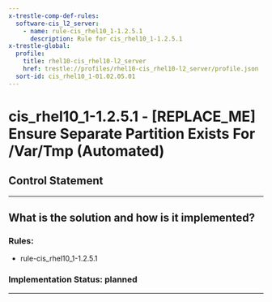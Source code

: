```yaml
---
x-trestle-comp-def-rules:
  software-cis_l2_server:
    - name: rule-cis_rhel10_1-1.2.5.1
      description: Rule for cis_rhel10_1-1.2.5.1
x-trestle-global:
  profile:
    title: rhel10-cis_rhel10-l2_server
    href: trestle://profiles/rhel10-cis_rhel10-l2_server/profile.json
  sort-id: cis_rhel10_1-01.02.05.01
---
```


# cis_rhel10_1-1.2.5.1 - \[REPLACE_ME\] Ensure Separate Partition Exists For /Var/Tmp (Automated)

## Control Statement

______________________________________________________________________

## What is the solution and how is it implemented?

<!-- For implementation status enter one of: implemented, partial, planned, alternative, not-applicable -->

<!-- Note that the list of rules under ### Rules: is read-only and changes will not be captured after assembly to JSON -->

<!-- Add control implementation description here for control: cis_rhel10_1-1.2.5.1 -->

### Rules:

  - rule-cis_rhel10_1-1.2.5.1

### Implementation Status: planned

______________________________________________________________________
